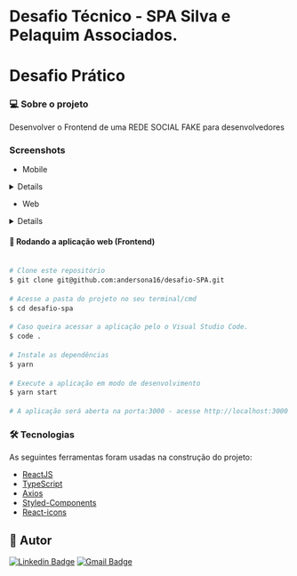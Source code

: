 # Desafio Técnico - SPA Silva e Pelaquim Associados.

# Desafio Prático

### 💻 Sobre o projeto

Desenvolver o Frontend de uma REDE SOCIAL FAKE para desenvolvedores

### Screenshots

- Mobile
<details>

<h1 align="center">
   <p>Login</p>
    <img alt="SPA" title="#SPA-desafio" src="src/assets/img/ImagensProjeto/Mobile/Login.png"/>
    <p>Forget Passoword</p>
    <img alt="SPA" title="#SPA-desafio" src="src/assets/img/ImagensProjeto/Mobile/Forget.PNG"/>
    <p>Create Account</p>
    <img alt="SPA" title="#SPA-desafio" src="src/assets/img/ImagensProjeto/Mobile/CreateAccount.PNG"/>

</h1>
</details>

- Web
<details>

</details>

#### 🧭 Rodando a aplicação web (Frontend)

```bash

# Clone este repositório
$ git clone git@github.com:andersona16/desafio-SPA.git

# Acesse a pasta do projeto no seu terminal/cmd
$ cd desafio-spa

# Caso queira acessar a aplicação pelo o Visual Studio Code.
$ code .

# Instale as dependências
$ yarn

# Execute a aplicação em modo de desenvolvimento
$ yarn start

# A aplicação será aberta na porta:3000 - acesse http://localhost:3000

```

### 🛠 Tecnologias

As seguintes ferramentas foram usadas na construção do projeto:

- [ReactJS](https://pt-br.reactjs.org/)
- [TypeScript](https://www.typescriptlang.org/)
- [Axios](https://axios-http.com/docs/intro)
- [Styled-Components](https://styled-components.com/)
- [React-icons](https://react-icons.github.io/react-icons/)

## 🦸 Autor

[![Linkedin Badge](<https://img.shields.io/badge/-Anderson-blue?style=flat-square&logo=Linkedin&logoColor=var(--colors-white);&link=https://www.linkedin.com/in/andersonaraujjo/>)](https://www.linkedin.com/in/andersonaraujjo/)
[![Gmail Badge](<https://img.shields.io/badge/-andersonaraujoc1@gmail.com-c14438?style=flat-square&logo=Gmail&logoColor=var(--colors-white);&link=mailto:andersonaraujoc1@gmail.com>)](mailto:andersonaraujoc1@gmail.com)
